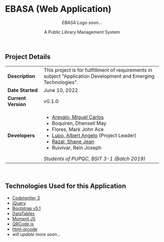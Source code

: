 # EBASA (Web Application)

<div align="center">
    <p><i>EBASA Logo soon...</i></p>
	<p>A Public Library Management System</p>
</div>

<br />

## Project Details

| | |
| --- | --- |
| **Description** | This project is for fullfillment of requirements in subject "Application Development and Emerging Technologies". |
| **Date Started** | June 10, 2022 |
| **Current Version** | v0.1.0 |
| **Developers** | <ul><li>[Arevalo, Miguel Carlos](https://github.com/MicoAye13)</li><li>Boquiren, Dhensell May</li><li>Flores, Mark John Ace</li><li>[Lupo, Albert Angelo](https://github.com/blaterwolf) (Project Leader)</li><li>[Razal, Shane Jean](https://github.com/chibbiichan)</li><li>Ruivivar, Rein Joseph</li></ul> *Students of PUPQC, BSIT 3-1 (Batch 2019)* |

<br />

## Technologies Used for this Application

* [CodeIgniter 3](https://www.codeigniter.com/userguide3/index.html)
* [jQuery](https://api.jquery.com/)
* [Bootstrap v5.1](https://getbootstrap.com/docs/4.6/getting-started/introduction/)
* [DataTables](https://datatables.net/manual/)
* [Moment JS](https://momentjs.com/)
* [QRCode.js](https://davidshimjs.github.io/qrcodejs/)
* [html-qrcode](https://github.com/mebjas/html5-qrcode)
* *will update more soon...*

<br />
